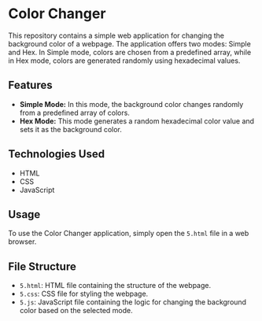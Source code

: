 # Color Changer

This repository contains a simple web application for changing the background color of a webpage. The application offers two modes: Simple and Hex. In Simple mode, colors are chosen from a predefined array, while in Hex mode, colors are generated randomly using hexadecimal values.

## Features

- **Simple Mode:** In this mode, the background color changes randomly from a predefined array of colors.
- **Hex Mode:** This mode generates a random hexadecimal color value and sets it as the background color.

## Technologies Used

- HTML
- CSS
- JavaScript

## Usage

To use the Color Changer application, simply open the `5.html` file in a web browser.

## File Structure

- `5.html`: HTML file containing the structure of the webpage.
- `5.css`: CSS file for styling the webpage.
- `5.js`: JavaScript file containing the logic for changing the background color based on the selected mode.
